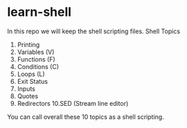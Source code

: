 # learn-shell
In this repo we will keep the shell scripting files.
Shell Topics
1. Printing
2. Variables (V)
3. Functions (F)
4. Conditions (C)
5. Loops (L)
6. Exit Status
7. Inputs
8. Quotes 
9. Redirectors
10.SED (Stream line editor)

You can call overall these 10 topics as a shell scripting.

####